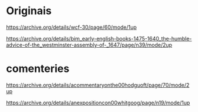 # Originais
https://archive.org/details/wcf-30/page/60/mode/1up

https://archive.org/details/bim_early-english-books-1475-1640_the-humble-advice-of-the_westminster-assembly-of-_1647/page/n39/mode/2up

# comenteries
https://archive.org/details/acommentaryonthe00hodguoft/page/70/mode/2up

https://archive.org/details/anexpositioncon00whitgoog/page/n19/mode/1up